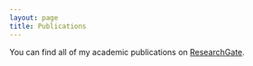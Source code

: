 ```yaml
---
layout: page
title: Publications
---
```


You can find all of my academic publications on [ResearchGate](https://www.researchgate.net/profile/Eyal_Rozenberg/contributions).
